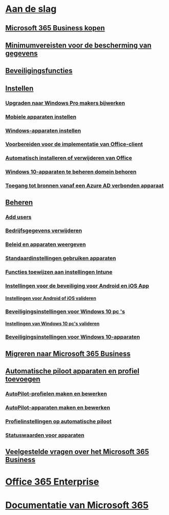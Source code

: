 # [Aan de slag](microsoft-365-business-overview.md)
## [Microsoft 365 Business kopen](get-microsoft-365-business.md)
## [Minimumvereisten voor de bescherming van gegevens](pre-requisites-for-data-protection.md)
## [Beveiligingsfuncties](security-features.md)
## [Instellen](set-up.md)
### [Upgraden naar Windows Pro makers bijwerken](upgrade-to-windows-pro-creators-update.md)
### [Mobiele apparaten instellen](set-up-mobile-devices.md)
### [Windows-apparaten instellen](set-up-windows-devices.md)
### [Voorbereiden voor de implementatie van Office-client](prepare-for-office-client-deployment.md)
### [Automatisch installeren of verwijderen van Office](auto-install-or-uninstall-office.md)
### [Windows 10-apparaten te beheren domein behoren](manage-windows-devices.md)
### [Toegang tot bronnen vanaf een Azure AD verbonden apparaat](access-resources.md)
## [Beheren](manage.md)
### [Add users](add-users-m365b.md)
### [Bedrijfsgegevens verwijderen](remove-company-data.md)
### [Beleid en apparaten weergeven](view-policies-and-devices.md)
### [Standaardinstellingen gebruiken apparaten](reset-devices-to-factory-settings.md)
### [Functies toewijzen aan instellingen Intune](map-protection-features-to-intune-settings.md)
### [Instellingen voor de beveiliging voor Android en iOS App](app-protection-settings-for-android-and-ios.md)
#### [Instellingen voor Android of iOS valideren](validate-settings-on-android-or-ios.md)
### [Beveiligingsinstellingen voor Windows 10 pc 's](protection-settings-for-windows-10-pcs.md)
#### [Instellingen van Windows 10 pc's valideren](validate-settings-on-windows-10-pcs.md)
### [Beveiligingsinstellingen voor Windows 10-apparaten](protection-settings-for-windows-10-devices.md)
## [Migreren naar Microsoft 365 Business](migrate-to-microsoft-365-business.md)
## [Automatische piloot apparaten en profiel toevoegen](add-autopilot-devices-and-profile.md)
### [AutoPilot-profielen maken en bewerken](create-and-edit-autopilot-profiles.md)
### [AutoPilot-apparaten maken en bewerken](create-and-edit-autopilot-devices.md)
### [Profielinstellingen op automatische piloot](autopilot-profile-settings.md)
### [Statuswaarden voor apparaten](device-states.md)
## [Veelgestelde vragen over het Microsoft 365 Business](support/microsoft-365-business-faqs.md)
# [Office 365 Enterprise](https://docs.microsoft.com/office365/enterprise)
# [Documentatie van Microsoft 365](https://docs.microsoft.com/microsoft-365)